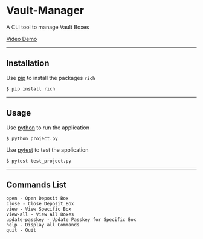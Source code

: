 # Vault-Manager

A CLI tool to manage Vault Boxes

[Video Demo](https://youtu.be/rIduEqqZKu0)

---

## Installation

Use [pip](https://pip.pypa.io/en/stable/) to install the packages `rich`

```
$ pip install rich
```

---

## Usage

Use [python](https://www.python.org/) to run the application

```
$ python project.py
```

Use [pytest](https://docs.pytest.org/en/7.2.x/) to test the application

```
$ pytest test_project.py
```

---

## Commands List

```
open - Open Deposit Box
close - Close Deposit Box
view - View Specific Box
view-all - View All Boxes
update-passkey - Update Passkey for Specific Box
help - Display all Commands
quit - Quit
```
